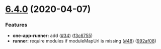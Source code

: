 <a name="6.4.0"></a>
# [6.4.0](https://github.com/americanexpress/one-app-cli/compare/v6.1.1...v6.4.0) (2020-04-07)


### Features

* **one-app-runner:** add ([#34](https://github.com/americanexpress/one-app-cli/issues/34)) ([f3c6755](https://github.com/americanexpress/one-app-cli/commit/f3c6755))
* **runner:** require modules if moduleMapUrl is missing ([#48](https://github.com/americanexpress/one-app-cli/issues/48)) ([992af08](https://github.com/americanexpress/one-app-cli/commit/992af08))



